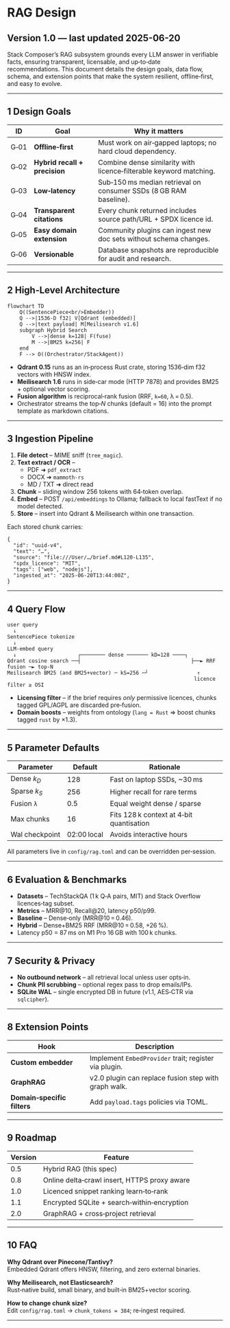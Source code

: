 # RAG Design

## Version 1.0 — last updated 2025-06-20

Stack Composer’s RAG subsystem grounds every LLM answer in verifiable facts,
ensuring transparent, licensable, and up‑to‑date recommendations. This document
details the design goals, data flow, schema, and extension points that make the
system resilient, offline‑first, and easy to evolve.

---

## 1 Design Goals

| ID   | Goal                          | Why it matters                                                     |
| ---- | ----------------------------- | ------------------------------------------------------------------ |
| G‑01 | **Offline‑first**             | Must work on air‑gapped laptops; no hard cloud dependency.         |
| G‑02 | **Hybrid recall + precision** | Combine dense similarity with licence‑filterable keyword matching. |
| G‑03 | **Low‑latency**               | Sub‑150 ms median retrieval on consumer SSDs (8 GB RAM baseline).  |
| G‑04 | **Transparent citations**     | Every chunk returned includes source path/URL + SPDX licence id.   |
| G‑05 | **Easy domain extension**     | Community plugins can ingest new doc sets without schema changes.  |
| G‑06 | **Versionable**               | Database snapshots are reproducible for audit and research.        |

---

## 2 High‑Level Architecture

```mermaid
flowchart TD
    Q((SentencePiece<br/>Embedder))
    Q -->|1536‑D f32| V[Qdrant (embedded)]
    Q -->|text payload| M[Meilisearch v1.6]
    subgraph Hybrid Search
        V -->|dense k=128| F(fuse)
        M -->|BM25 k=256| F
    end
    F --> O((Orchestrator/StackAgent))
```

- **Qdrant 0.15** runs as an in‑process Rust crate, storing 1536‑dim f32 vectors
  with HNSW index.
- **Meilisearch 1.6** runs in side‑car mode (HTTP 7878) and provides BM25 +
  optional vector scoring.
- **Fusion algorithm** is reciprocal‑rank fusion (RRF, `k=60`, λ = 0.5).
- Orchestrator streams the top‑_N_ chunks (default = 16) into the prompt
  template as markdown citations.

---

## 3 Ingestion Pipeline

1. **File detect** – MIME sniff (`tree_magic`).
2. **Text extract / OCR** –
   - PDF ➜ `pdf_extract`
   - DOCX ➜ `mammoth-rs`
   - MD / TXT ➜ direct read
3. **Chunk** – sliding window 256 tokens with 64‑token overlap.
4. **Embed** – POST `/api/embeddings` to Ollama; fallback to local fastText if
   no model detected.
5. **Store** – insert into Qdrant & Meilisearch within one transaction.

Each stored chunk carries:

```jsonc
{
  "id": "uuid-v4",
  "text": "…",
  "source": "file:///User/…/brief.md#L120-L135",
  "spdx_licence": "MIT",
  "tags": ["web", "nodejs"],
  "ingested_at": "2025-06-20T13:44:00Z",
}
```

---

## 4 Query Flow

```text
user query
  ↓
SentencePiece tokenize
  ↓
LLM‑embed query
  ↓                    ┌──────── dense ─────── kD=128 ────┐
Qdrant cosine search ──┤                                    ├──► RRF fusion ─► top‑N
Meilisearch BM25 (and BM25+vector) ─ kS=256 ─┘                ↑
                                                             licence filter ≥ OSI
```

- **Licensing filter** – if the brief requires _only_ permissive licences,
  chunks tagged GPL/AGPL are discarded pre‑fusion.
- **Domain boosts** – weights from ontology (`lang = Rust` ⇒ boost chunks tagged
  `rust` by ×1.3).

---

## 5 Parameter Defaults

| Parameter              | Default     | Rationale                                |
| ---------------------- | ----------- | ---------------------------------------- |
| Dense *k<sub>D</sub>*  | 128         | Fast on laptop SSDs, ~30 ms              |
| Sparse *k<sub>S</sub>* | 256         | Higher recall for rare terms             |
| Fusion `λ`             | 0.5         | Equal weight dense / sparse              |
| Max chunks             | 16          | Fits 128 k context at 4‑bit quantisation |
| Wal checkpoint         | 02:00 local | Avoids interactive hours                 |

All parameters live in `config/rag.toml` and can be overridden per‑session.

---

## 6 Evaluation & Benchmarks

- **Datasets** – TechStackQA (1 k Q‑A pairs, MIT) and Stack Overflow
  licences‑tag subset.
- **Metrics** – MRR@10, Recall@20, latency p50/p99.
- **Baseline** – Dense‑only (MRR@10 = 0.46).
- **Hybrid** – Dense+BM25 RRF (MRR@10 = 0.58, +26 %).
- Latency p50 = 87 ms on M1 Pro 16 GB with 100 k chunks.

---

## 7 Security & Privacy

- **No outbound network** – all retrieval local unless user opts‑in.
- **Chunk PII scrubbing** – optional regex pass to drop emails/IPs.
- **SQLite WAL** – single encrypted DB in future (v1.1, AES‑CTR via `sqlcipher`).

---

## 8 Extension Points

| Hook                        | Description                                           |
| --------------------------- | ----------------------------------------------------- |
| **Custom embedder**         | Implement `EmbedProvider` trait; register via plugin. |
| **GraphRAG**                | v2.0 plugin can replace fusion step with graph walk.  |
| **Domain‑specific filters** | Add `payload.tags` policies via TOML.                 |

---

## 9 Roadmap

| Version | Feature                                      |
| ------- | -------------------------------------------- |
| 0.5     | Hybrid RAG (this spec)                       |
| 0.8     | Online delta‑crawl insert, HTTPS proxy aware |
| 1.0     | Licenced snippet ranking learn‑to‑rank       |
| 1.1     | Encrypted SQLite + search‑within‑encryption  |
| 2.0     | GraphRAG + cross‑project retrieval           |

---

## 10 FAQ

**Why Qdrant over Pinecone/Tantivy?**  
Embedded Qdrant offers HNSW, filtering, and zero external binaries.

**Why Meilisearch, not Elasticsearch?**  
Rust‑native build, small binary, and built‑in BM25+vector scoring.

**How to change chunk size?**  
Edit `config/rag.toml` → `chunk_tokens = 384`; re‑ingest required.

---

